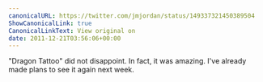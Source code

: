 ```yaml
---
canonicalURL: https://twitter.com/jmjordan/status/149337321450389504
ShowCanonicalLink: true
CanonicalLinkText: View original on
date: 2011-12-21T03:56:06+00:00
---
```

"Dragon Tattoo" did not disappoint. In fact, it was amazing. I've already made plans to see it again next week.